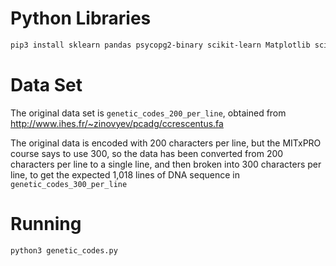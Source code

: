 # Python Libraries

```bash
pip3 install sklearn pandas psycopg2-binary scikit-learn Matplotlib scikit-image seaborn Cython
```


# Data Set

The original data set is `genetic_codes_200_per_line`, obtained from http://www.ihes.fr/~zinovyev/pcadg/ccrescentus.fa

The original data is encoded with 200 characters per line, but the MITxPRO course says to use 300, so the data has been converted 
from 200 characters per line to a single line, and then broken into 300 characters per line, to get the expected 1,018 lines of DNA
sequence in `genetic_codes_300_per_line`


# Running

```bash
python3 genetic_codes.py
```